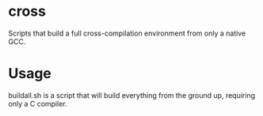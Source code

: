 cross
=====

Scripts that build a full cross-compilation environment from only a native GCC.

Usage
=====

buildall.sh is a script that will build everything from the ground up, requiring only a C compiler.
